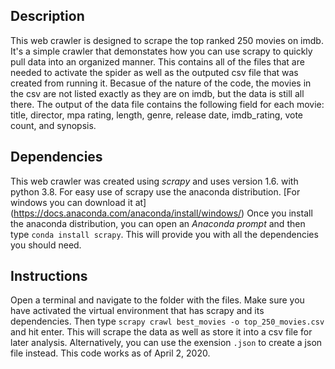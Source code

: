 ## Description

This web crawler is designed to scrape the top ranked 250 movies on imdb. It's a simple crawler that demonstates how you can use scrapy to quickly pull data into an organized manner. This contains all of the files that are needed to activate the spider as well as the outputed csv file that was created from running it. Becasue of the nature of the code, the movies in the csv are not listed exactly as they are on imdb, but the data is still all there. The output of the data file contains the following field for each movie: title, director, mpa rating, length, genre, release date, imdb_rating, vote count, and synopsis.

## Dependencies

This web crawler was created using *scrapy* and uses version 1.6. with python 3.8. For easy use of scrapy use the anaconda distribution. [For windows you can download it at] (https://docs.anaconda.com/anaconda/install/windows/) Once you install the anaconda distribution, you can open an *Anaconda prompt* and then type `conda install scrapy`. This will provide you with all the dependencies you should need.

## Instructions

Open a terminal and navigate to the folder with the files. Make sure you have activated the virtual environment that has scrapy and its dependencies. Then type `scrapy crawl best_movies -o top_250_movies.csv` and hit enter. This will scrape the data as well as store it into a csv file for later analysis. Alternatively, you can use the exension `.json` to create a json file instead. This code works as of April 2, 2020.
